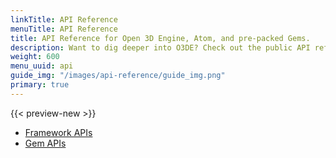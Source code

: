 ```yaml
---
linkTitle: API Reference
menuTitle: API Reference
title: API Reference for Open 3D Engine, Atom, and pre-packed Gems.
description: Want to dig deeper into O3DE? Check out the public API reference for O3DE libraries, Gems, and systems.
weight: 600
menu_uuid: api
guide_img: "/images/api-reference/guide_img.png"
primary: true
---
```


{{< preview-new >}}

* [Framework APIs](/docs/api/frameworks)
* [Gem APIs](/docs/api/gems)
